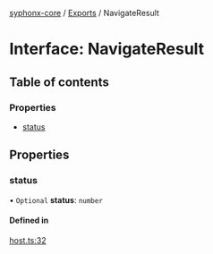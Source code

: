 [syphonx-core](../README.md) / [Exports](../modules.md) / NavigateResult

# Interface: NavigateResult

## Table of contents

### Properties

- [status](NavigateResult.md#status)

## Properties

### status

• `Optional` **status**: `number`

#### Defined in

[host.ts:32](https://github.com/dtempx/syphonx-core/blob/bfef688/host.ts#L32)
